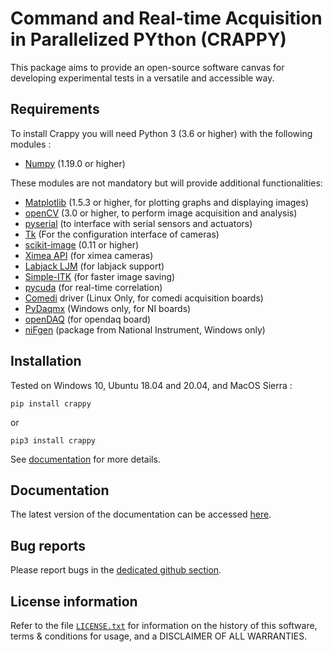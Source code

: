 Command and Real-time Acquisition in Parallelized PYthon (CRAPPY)
=================================================================

This package aims to provide an open-source software canvas for developing 
experimental tests in a versatile and accessible way.

Requirements
------------

To install Crappy you will need Python 3 (3.6 or higher) with the following 
modules :
- [Numpy](https://numpy.org/) (1.19.0 or higher)

These modules are not mandatory but will provide additional functionalities:
- [Matplotlib](https://matplotlib.org/) (1.5.3 or higher, for plotting graphs 
  and displaying images)
- [openCV](https://opencv.org/) (3.0 or higher, to perform image acquisition and 
  analysis)
- [pyserial](https://pypi.org/project/pyserial/) (to interface with serial 
  sensors and actuators)
- [Tk](https://docs.python.org/3/library/tkinter.html) (For the configuration
  interface of cameras)
- [scikit-image](https://scikit-image.org/) (0.11 or higher)
- [Ximea API](https://www.ximea.com/support/wiki/apis/xiapi) (for ximea cameras)
- [Labjack LJM](https://labjack.com/support/software/examples/ljm/python) (for 
  labjack support)
- [Simple-ITK](https://simpleitk.org/) (for faster image saving)
- [pycuda](https://documen.tician.de/pycuda/) (for real-time correlation)
- [Comedi](https://www.comedi.org/) driver (Linux Only, for comedi acquisition 
  boards)
- [PyDaqmx](https://pythonhosted.org/PyDAQmx/) (Windows only, for NI boards)
- [openDAQ](https://pypi.org/project/opendaq/) (for opendaq board)
- [niFgen](https://www.ni.com/fr-fr/support/downloads/drivers/download.ni-fgen.html#346233) 
  (package from National Instrument, Windows only)

Installation
------------

Tested on Windows 10, Ubuntu 18.04 and 20.04, and MacOS Sierra :

    pip install crappy

or

    pip3 install crappy

See [documentation](https://crappy.readthedocs.io/en/latest/installation.html) 
for more details.

Documentation
-------------

The latest version of the documentation can be accessed 
[here](https://crappy.readthedocs.io/).

Bug reports
-----------

Please report bugs in the [dedicated github section](https://github.com/LaboratoireMecaniqueLille/crappy/issues).

License information
-------------------

Refer to the file [``LICENSE.txt``](https://github.com/LaboratoireMecaniqueLille/crappy/blob/master/LICENSE) 
for information on the history of this software, terms & conditions for usage, 
and a DISCLAIMER OF ALL WARRANTIES.
